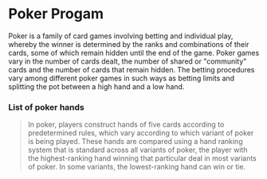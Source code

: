<h1>Poker Progam</h1>
<h8><p>
	Poker is a family of card games involving betting and individual play, 
	whereby the winner is determined by the ranks and combinations of their cards, 
	some of which remain hidden until the end of the game.
	Poker games vary in the number of cards dealt,
	the number of shared or "community" cards and the number of cards that remain hidden.
	The betting procedures vary among different poker games in such ways as betting
	limits and splitting the pot between a high hand and a low hand.</p></h8>
	<h3>List of poker hands</h3>
	<blockquote>
		<p>In poker, players construct hands of five cards according to predetermined rules,
		which vary according to which variant of poker is being played.
		These hands are compared using a hand ranking system that is standard across all variants of poker,
		the player with the highest-ranking hand winning that particular deal in most variants of poker.
		In some variants, the lowest-ranking hand can win or tie.</p>
	</blockquote>
